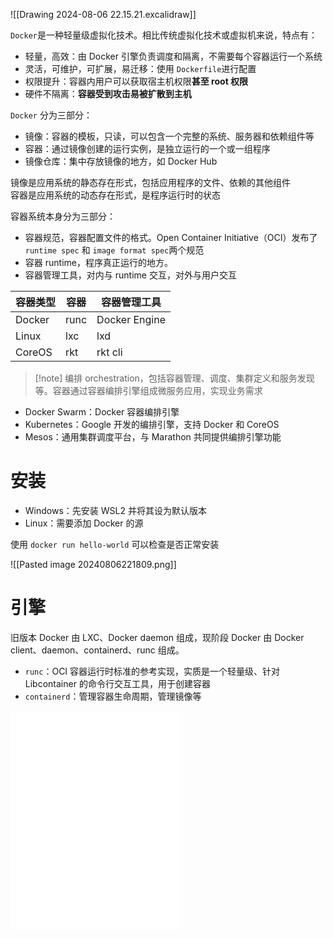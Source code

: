 ![[Drawing 2024-08-06 22.15.21.excalidraw]]

​`Docker`​ 是一种轻量级虚拟化技术。相比传统虚拟化技术或虚拟机来说，特点有：
* 轻量，高效：由 Docker 引擎负责调度和隔离，不需要每个容器运行一个系统
* 灵活，可维护，可扩展，易迁移：使用 `Dockerfile`​ 进行配置
* 权限提升：容器内用户可以获取宿主机权限**甚至 root 权限**
* 硬件不隔离：**容器受到攻击易被扩散到主机**

​`Docker`​ 分为三部分：
* 镜像：容器的模板，只读，可以包含一个完整的系统、服务器和依赖组件等
* 容器：通过镜像创建的运行实例，是独立运行的一个或一组程序
* 镜像仓库：集中存放镜像的地方，如 Docker Hub

镜像是应用系统的静态存在形式，包括应用程序的文件、依赖的其他组件  
容器是应用系统的动态存在形式，是程序运行时的状态

容器系统本身分为三部分：
* 容器规范，容器配置文件的格式。Open Container Initiative（OCI）发布了 `runtime spec`​ 和 `image format spec`​ 两个规范
* 容器 runtime，程序真正运行的地方。
* 容器管理工具，对内与 runtime 交互，对外与用户交互

|容器类型|容器|容器管理工具|
| ----------| ------| ---------------|
|Docker|runc|Docker Engine|
|Linux|lxc|lxd|
|CoreOS|rkt|rkt cli|

>[!note] 编排
>orchestration，包括容器管理、调度、集群定义和服务发现等。容器通过容器编排引擎组成微服务应用，实现业务需求

* Docker Swarm：Docker 容器编排引擎
* Kubernetes：Google 开发的编排引擎，支持 Docker 和 CoreOS
* Mesos：通用集群调度平台，与 Marathon 共同提供编排引擎功能

# 安装

* Windows：先安装 WSL2 并将其设为默认版本
* Linux：需要添加 Docker 的源

使用 `docker run hello-world`​ 可以检查是否正常安装

​![[Pasted image 20240806221809.png]]​

# 引擎

旧版本 Docker 由 LXC、Docker daemon 组成，现阶段 Docker 由 Docker client、daemon、containerd、runc 组成。

* ​`runc`​：OCI 容器运行时标准的参考实现，实质是一个轻量级、针对 Libcontainer 的命令行交互工具，用于创建容器
* ​`containerd`​：管理容器生命周期，管理镜像等

<iframe src="/widgets/widget-excalidraw/" data-src="/widgets/widget-excalidraw/" data-subtype="widget" border="0" frameborder="no" framespacing="0" allowfullscreen="true" style="width: 271px; height: 350px;"></iframe>

‍
